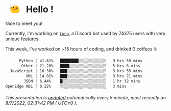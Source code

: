 <h1>   <img src="./spoinky.gif" style="vertical-align:middle;" width="30px">   Hello ! </h1>

Nice to meet you!

Currently, I'm working on <a href='https://github.com/Asgarrrr/Luna'>`Luna`</a>, a Discord bot used by 74375 users with very unique features.

This week, I've worked on ~15 hours of coding, and drinked 0 coffees ☕

```
      Python │ 41.61%   ████████░░░░░░░░░░░░   9 hrs 59 mins
       Other │ 21.28%   ████░░░░░░░░░░░░░░░░   5 hrs 6 mins
  JavaScript │ 16.38%   ███░░░░░░░░░░░░░░░░░   3 hrs 55 mins
         XML │ 14.02%   ███░░░░░░░░░░░░░░░░░   3 hrs 21 mins
        JSON │ 6.44%    █░░░░░░░░░░░░░░░░░░░   1 hr 32 mins
OpenEdge ABL │ 0.22%    ░░░░░░░░░░░░░░░░░░░░   3 mins
```

###### This presentation is [updated](https://github.com/Asgarrrr) automatically every 5 minute, most recently on 8/7/2022, 02:31:42 PM ( UTC±0 ).
